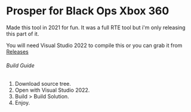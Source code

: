 # Prosper for Black Ops Xbox 360

Made this tool in 2021 for fun. It was a full RTE tool but i'm only releasing this part of it.

You will need Visual Studio 2022 to compile this or you can grab it from [Releases](https://github.com/bruhunison/Prosper-Bo1Z/releases)

###### Build Guide

1. Download source tree.
2. Open with Visual Studio 2022.
3. Build > Build Solution.
4. Enjoy.